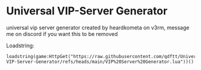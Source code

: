 # Universal VIP-Server Generator
universal vip server generator created by heardkometa on v3rm, message me on discord if you want this to be removed

Loadstring:
```
loadstring(game:HttpGet("https://raw.githubusercontent.com/qdftt/Universal-VIP-Server-Generator/refs/heads/main/VIP%20Server%20Generator.lua"))()
```
